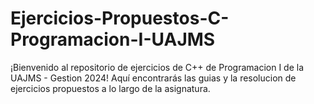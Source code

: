 # Ejercicios-Propuestos-C-Programacion-I-UAJMS
¡Bienvenido al repositorio de ejercicios de C++ de Programacion I de la UAJMS - Gestion 2024! Aquí encontrarás las guias y la resolucion de ejercicios propuestos a lo largo de la asignatura.
